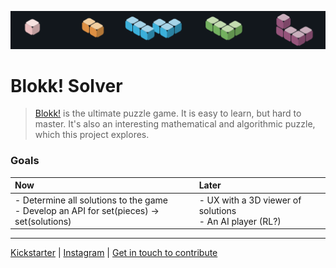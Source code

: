 ![Banner](assets/banner-001.png)
# Blokk! Solver
> [Blokk!](https://blokk.games/) is the ultimate puzzle game. It is easy to learn, but hard to master. It's also an interesting mathematical and algorithmic puzzle, which this project explores.

### Goals
| **Now** | **Later** |
|:--------|:---------|
| - Determine all solutions to the game<br>- Develop an API for set(pieces) -> set(solutions) | - UX with a 3D viewer of solutions<br>- An AI player (RL?) |

---
[Kickstarter](https://www.kickstarter.com/projects/blokkgames/blokk-dare-to-be-square) | [Instagram](https://www.instagram.com/blokk.games) | [Get in touch to contribute](mailto:jake@honestgrowth.no)


